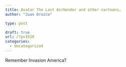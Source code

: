 ```yaml
---
title: Avatar The Last Airbender and other cartoons…
author: "Juan Orozco"

type: post

draft: true
url: /?p=1910
categories:
  - Uncategorized
---
```


Remember Invasion America?

